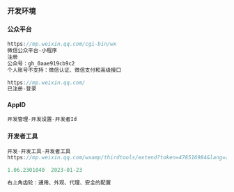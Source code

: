 ### 开发环境

#### 公众平台

```js
https://mp.weixin.qq.com/cgi-bin/wx
微信公众平台-小程序
注册
公众号：gh_0aae919cb9c2
个人账号不支持：微信认证、微信支付和高级接口
```

```js
https://mp.weixin.qq.com/
已注册-登录
```

#### AppID

```js
开发管理-开发设置-开发者Id
```

#### 开发者工具

```js
开发-开发工具-开发者工具
https://mp.weixin.qq.com/wxamp/thirdtools/extend?token=478516984&lang=zh_CN
```

```js
1.06.2301040  2023-01-23
```

```js
右上角齿轮：通用、外观、代理、安全的配置
```
